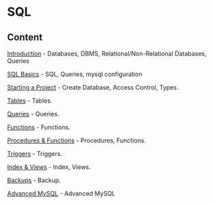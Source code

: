 # SQL

## Content

[Introduction](intro) - Databases, DBMS, Relational/Non-Relational Databases, Queries

[SQL Basics](basics) - SQL, Queries, mysql configuration

[Starting a Project](beginner) - Create Database, Access Control, Types.

[Tables](tables) - Tables.

[Queries](queries) - Queries.

[Functions](functions) - Functions.

[Procedures & Functions](procedures) - Procedures, Functions.

[Triggers](triggers) - Triggers.

[Index & Views](performance) - Index, Views.

[Backups](backups) - Backup.

[Advanced MySQL](advanced) - Advanced MySQL